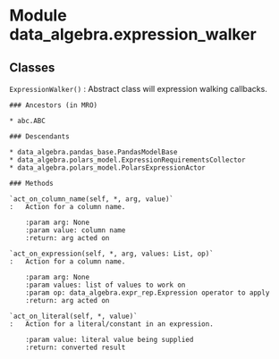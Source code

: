 Module data_algebra.expression_walker
=====================================

Classes
-------

`ExpressionWalker()`
:   Abstract class will expression walking callbacks.

    ### Ancestors (in MRO)

    * abc.ABC

    ### Descendants

    * data_algebra.pandas_base.PandasModelBase
    * data_algebra.polars_model.ExpressionRequirementsCollector
    * data_algebra.polars_model.PolarsExpressionActor

    ### Methods

    `act_on_column_name(self, *, arg, value)`
    :   Action for a column name.
        
        :param arg: None
        :param value: column name
        :return: arg acted on

    `act_on_expression(self, *, arg, values: List, op)`
    :   Action for a column name.
        
        :param arg: None
        :param values: list of values to work on
        :param op: data_algebra.expr_rep.Expression operator to apply
        :return: arg acted on

    `act_on_literal(self, *, value)`
    :   Action for a literal/constant in an expression.
        
        :param value: literal value being supplied
        :return: converted result